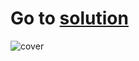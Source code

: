 
# Go to [solution](https://public.tableau.com/app/profile/.48972542/viz/18Tableau_Marathon_2_0/Dashboard2?publish=yes)
![cover]()
